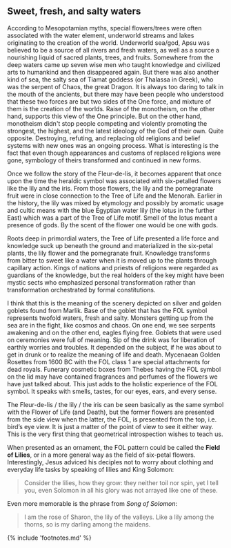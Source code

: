 ## Sweet, fresh, and salty waters

According to Mesopotamian myths, special flowers/trees were often associated with the water element, underworld streams and lakes originating to the creation of the world. Underworld sea/god, Apsu<!-- cite author="wikipedia.org" title="Abzu" date="" location="" type="website" href="https://en.wikipedia.org/wiki/Abzu" --> was believed to be a source of all rivers and fresh waters, as well as a source a nourishing liquid of sacred plants, trees, and fruits. Somewhere from the deep waters came up seven wise men<!-- cite author="wikipedia.org" title="Apkallu" date="" location="" type="website" href="https://en.wikipedia.org/wiki/Apkallu" --> who taught knowledge and civilized arts to humankind and then disappeared again. But there was also another kind of sea, the salty sea of Tiamat goddess (or Thalassa in Greek), who was the serpent of Chaos, the great Dragon. It is always too daring to talk in the mouth of the ancients, but there may have been people who understood that these two forces are but two sides of the One force<!-- cite author="" title="Out of the mouth of the most High proceedeth not evil and good?" date="" location="Book of Lamentations 3:38" type="selfref" href="#" -->, and mixture of them is the creation of the worlds. Raise of the monotheism, on the other hand, supports this view of the One principle. But on the other hand, monotheism didn't stop people competing and violently promoting the strongest, the highest, and the latest ideology of the God of their own. Quite opposite. Destroying, refuting, and replacing old religions and belief systems with new ones was an ongoing process. What is interesting is the fact that even though appearances and customs of replaced religions were gone, symbology of theirs transformed and continued in new forms.

Once we follow the story of the Fleur-de-lis, it becomes apparent that once upon the time the heraldic symbol was associated with six-petalled flowers like the lily and the iris<!-- cite author="" title="Iris has 3 standards upright petals plus 3 falls (hang down). Iris as a rainbow goddess is not without mythical connotations either: https://en.wikipedia.org/wiki/Iris_(mythology)" date="" location="" type="selfref" href="#" -->. From those flowers, the lily and the pomegranate fruit were in close connection to the Tree of Life and the Menorah. Earlier in the history, the lily was mixed by etymology and possibly by aromatic usage and cultic means with the blue Egyptian water lily (the lotus in the further East) which was a part of the Tree of Life motif. Smell of the lotus meant a presence of gods. By the scent of the flower one would be one with gods.

Roots deep in primordial waters, the Tree of Life presented a life force and knowledge suck up beneath the ground and materialized in the six-petal plants, the lily flower and the pomegranate fruit. Knowledge transforms from bitter to sweet like a water when it is moved up to the plants through capillary action. Kings of nations and priests of religions were regarded as guardians of the knowledge, but the real holders of the key might have been mystic sects who emphasized personal transformation rather than transformation orchestrated by formal constitutions.

I think that this is the meaning of the scenery depicted on silver and golden goblets found from Marlik. Base of the goblet that has the FOL symbol represents twofold waters, fresh and salty. Monsters getting up from the sea are in the fight, like cosmos and chaos. On one end, we see serpents awakening and on the other end, eagles flying free. Goblets that were used on ceremonies were full of meaning. Sip of the drink was for liberation of earthly worries and troubles. It depended on the subject, if he was about to get in drunk or to realize the meaning of life and death. Mycenaean Golden Rosettes from 1600 BC with the FOL class 1 are special attachments for dead royals. Funerary cosmetic boxes from Thebes having the FOL symbol on the lid may have contained fragrances and perfumes of the flowers we have just talked about. This just adds to the holistic experience of the FOL symbol. It speaks with smells, tastes, for our eyes, ears, and every sense.

The Fleur-de-lis / the lily / the iris can be seen basically as the same symbol with the Flower of Life (and Death), but the former flowers are presented from the side view when the latter, the FOL, is presented from the top, i.e. bird’s eye view. It is just a matter of the point of view to see it either way. This is the very first thing that geometrical introspection wishes to teach us.

When presented as an ornament, the FOL pattern could be called the **Field of Lilies**, or in a more general way as the field of six-petal flowers. Interestingly, Jesus adviced his deciples not to worry about clothing and everyday life tasks by speaking of lilies and King Solomon<!-- cite author="" title="New Testament" date="" location="Luke 12:27" type="selfref" href="http://biblehub.com/luke/12-27.htm" -->:

> Consider the lilies, how they grow: they neither toil nor spin, yet I tell you, even Solomon in all his glory was not arrayed like one of these.

Even more memorable is the phrase from *Song of Solomon*<!-- cite author="" title="Old Testament" date="" location="Song of Solomon 2:1-2" type="selfref" href="http://biblehub.com/luke/12-27.htm" -->:

> I am the rose of Sharon, the lily of the valleys. Like a lily among the thorns, so is my darling among the maidens.

{% include 'footnotes.md' %}
